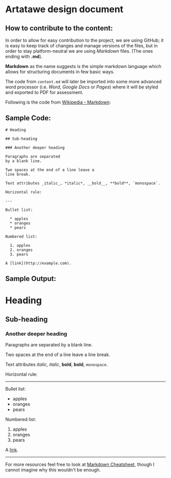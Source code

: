 # Artatawe design document

## How to contribute to the content:

In order to allow for easy contribution to the project, we are using GitHub; it is easy to keep track of changes
and manage versions of the files, but in order to stay platform-neutral we are using *Markdown* files. (The ones ending with **.md**).

**Markdown** as the name suggests is the simple markdown language which allows for structuring documents in few basic ways.

The code from `content.md` will later be imported into some more advanced word processor (i.e. *Word*, *Google Docs* or *Pages*) where it will be styled and exported to PDF for assessment.

Following is the code from [Wikipedia - Markdown](https://en.wikipedia.org/wiki/Markdown#Example):

## Sample Code:

```
# Heading

## Sub-heading

### Another deeper heading

Paragraphs are separated
by a blank line.

Two spaces at the end of a line leave a
line break.

Text attributes _italic_, *italic*, __bold__, **bold**, `monospace`.

Horizontal rule:

---

Bullet list:

  * apples
  * oranges
  * pears

Numbered list:

  1. apples
  2. oranges
  3. pears

A [link](http://example.com).
```

## Sample Output:

# Heading

## Sub-heading

### Another deeper heading

Paragraphs are separated
by a blank line.

Two spaces at the end of a line leave a
line break.

Text attributes _italic_, *italic*, __bold__, **bold**, `monospace`.

Horizontal rule:

---

Bullet list:

  * apples
  * oranges
  * pears

Numbered list:

  1. apples
  2. oranges
  3. pears

A [link](http://example.com).

---

For more resources feel free to look at [Markdown Cheatsheet](https://github.com/adam-p/markdown-here/wiki/Markdown-Cheatshee), though I cannot imagine why this wouldn't be enough.
